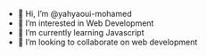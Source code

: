 - 👋 Hi, I’m @yahyaoui-mohamed
- 👀 I’m interested in Web Development
- 🌱 I’m currently learning Javascript
- 💞️ I’m looking to collaborate on web development

<!---
yahyaoui-mohamed/yahyaoui-mohamed is a ✨ special ✨ repository because its `README.md` (this file) appears on your GitHub profile.
You can click the Preview link to take a look at your changes.
--->
